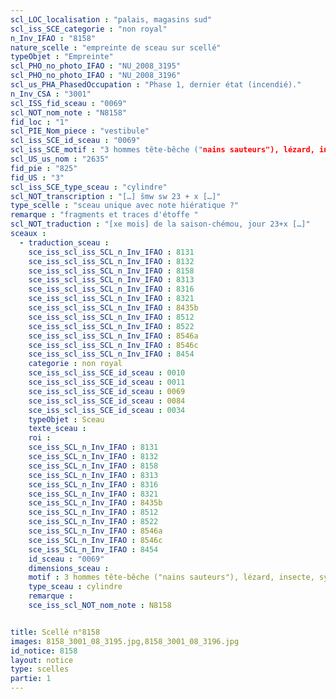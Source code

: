 ```yaml
---
scl_LOC_localisation : "palais, magasins sud"
scl_iss_SCE_categorie : "non royal"
n_Inv_IFAO : "8158"
nature_scelle : "empreinte de sceau sur scellé"
typeObjet : "Empreinte"
scl_PHO_no_photo_IFAO : "NU_2008_3195"
scl_PHO_no_photo_IFAO : "NU_2008_3196"
scl_us_PHA_PhasedOccupation : "Phase 1, dernier état (incendié)."
n_Inv_CSA : "3001"
scl_ISS_fid_sceau : "0069"
scl_NOT_nom_note : "N8158"
fid_loc : "1"
scl_PIE_Nom_piece : "vestibule"
scl_iss_SCE_id_sceau : "0069"
scl_iss_SCE_motif : "3 hommes tête-bêche ("nains sauteurs"), lézard, insecte, symbole bat, singe, gazelle ou faon couché,…"
scl_US_us_nom : "2635"
fid_pie : "825"
fid_US : "3"
scl_iss_SCE_type_sceau : "cylindre"
scl_NOT_transcription : "[…] šmw sw 23 + x […]"
type_scelle : "sceau unique avec note hiératique ?"
remarque : "fragments et traces d'étoffe "
scl_NOT_traduction : "[xe mois] de la saison-chémou, jour 23+x […]"
sceaux :
  - traduction_sceau : 
    sce_iss_scl_iss_SCL_n_Inv_IFAO : 8131
    sce_iss_scl_iss_SCL_n_Inv_IFAO : 8132
    sce_iss_scl_iss_SCL_n_Inv_IFAO : 8158
    sce_iss_scl_iss_SCL_n_Inv_IFAO : 8313
    sce_iss_scl_iss_SCL_n_Inv_IFAO : 8316
    sce_iss_scl_iss_SCL_n_Inv_IFAO : 8321
    sce_iss_scl_iss_SCL_n_Inv_IFAO : 8435b
    sce_iss_scl_iss_SCL_n_Inv_IFAO : 8512
    sce_iss_scl_iss_SCL_n_Inv_IFAO : 8522
    sce_iss_scl_iss_SCL_n_Inv_IFAO : 8546a
    sce_iss_scl_iss_SCL_n_Inv_IFAO : 8546c
    sce_iss_scl_iss_SCL_n_Inv_IFAO : 8454
    categorie : non royal
    sce_iss_scl_iss_SCE_id_sceau : 0010
    sce_iss_scl_iss_SCE_id_sceau : 0011
    sce_iss_scl_iss_SCE_id_sceau : 0069
    sce_iss_scl_iss_SCE_id_sceau : 0084
    sce_iss_scl_iss_SCE_id_sceau : 0034
    typeObjet : Sceau
    texte_sceau : 
    roi : 
    sce_iss_SCL_n_Inv_IFAO : 8131
    sce_iss_SCL_n_Inv_IFAO : 8132
    sce_iss_SCL_n_Inv_IFAO : 8158
    sce_iss_SCL_n_Inv_IFAO : 8313
    sce_iss_SCL_n_Inv_IFAO : 8316
    sce_iss_SCL_n_Inv_IFAO : 8321
    sce_iss_SCL_n_Inv_IFAO : 8435b
    sce_iss_SCL_n_Inv_IFAO : 8512
    sce_iss_SCL_n_Inv_IFAO : 8522
    sce_iss_SCL_n_Inv_IFAO : 8546a
    sce_iss_SCL_n_Inv_IFAO : 8546c
    sce_iss_SCL_n_Inv_IFAO : 8454
    id_sceau : "0069"
    dimensions_sceau : 
    motif : 3 hommes tête-bêche ("nains sauteurs"), lézard, insecte, symbole bat, singe, gazelle ou faon couché,…
    type_sceau : cylindre
    remarque : 
    sce_iss_scl_NOT_nom_note : N8158


title: Scellé n°8158
images: 8158_3001_08_3195.jpg,8158_3001_08_3196.jpg
id_notice: 8158
layout: notice
type: scelles
partie: 1
---
```

